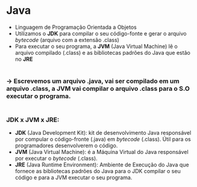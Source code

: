 # Java

- Linguagem de Programação Orientada a Objetos
- Utilizamos o <b>JDK</b> para compilar o seu código-fonte e gerar o arquivo <i>bytecode</i> (arquivo com a extensão .class)
- Para executar o seu programa, a <b>JVM</b> (Java Virtual Machine) lê o arquivo compilado (.class) e as bibliotecas padrões do Java que estão no <b>JRE</b><br><br>

### -> Escrevemos um arquivo .java, vai ser compilado em um arquivo .class, a JVM vai compilar o arquivo .class para o S.O executar o programa.<br><br>

### JDK x JVM x JRE:
-  <b>JDK</b> (Java Development Kit): kit de desenvolvimento Java responsável por compular o código-fronte (.java) em <i>bytecode</i> (.class). Útil para os programadores desenvolverem o código. 
- <b>JVM</b> (Java Virtual Machine): é a Máquina Virtual do Java responsável por executar o <i>bytecode</i> (.class).
- <b>JRE</b> (Java Runtime Environment): Ambiente de Execução do Java que fornece as bibliotecas padrões do Java para o JDK compilar o seu código e para a JVM executar o seu programa.